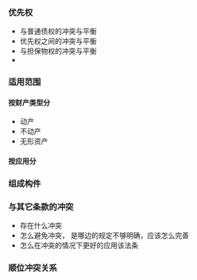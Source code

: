 ### 优先权

- 与普通债权的冲突与平衡
- 优先权之间的冲突与平衡
- 与担保物权的冲突与平衡
- 

### 适用范围

#### 按财产类型分

- 动产
- 不动产
- 无形资产

#### 按应用分



### 组成构件



### 与其它条款的冲突

- 存在什么冲突
- 怎么避免冲突， 是哪边的规定不够明确，应该怎么完善
- 怎么在冲突的情况下更好的应用该法条

### 顺位冲突关系



